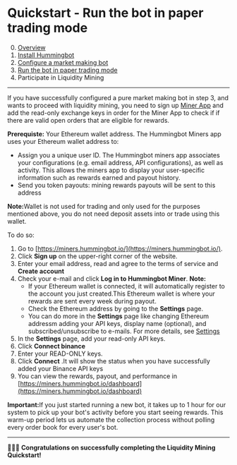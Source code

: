 # Quickstart - Run the bot in paper trading mode

0. [Overview](index.md)
1. [Install Hummingbot](install.md)
2. [Configure a market making bot](configure.md)
3. [Run the bot in paper trading mode](run-bot.md)
4. Participate in Liquidity Mining

---

If you have successfully configured a pure market making bot in step 3, and wants to proceed with liquidity mining, you need to sign up [Miner App](https://miners.hummingbot.io/) and add the read-only exchange keys in order for the Miner App to check if if there are valid open orders that are eligible for rewards.

<b>Prerequiste:</b> Your Ethereum wallet address. The Hummingbot Miners app uses your Ethereum wallet address to:

* Assign you a unique user ID. The Hummingbot miners app associates your configurations (e.g. email address, API configurations), as well as activity. This allows the miners app to display your user-specific information such as rewards earned and payout history.
* Send you token payouts: mining rewards payouts will be sent to this address

<b>Note:</b>Wallet is not used for trading and only used for the purposes mentioned above, you do not need deposit assets into or trade using this wallet.</ul></small>

To do so:

1. Go to [https://miners.hummingbot.io/](https://miners.hummingbot.io/).
2. Click **Sign up** on the upper-right corner of the website.
3. Enter your email address, read and agree to the terms of service and **Create account**
4. Check your e-mail and click **Log in to Hummingbot Miner**. <b>Note:</b> 
    - If your Ethereum wallet is connected, it will automatically register to the account you just created.This Ethereum wallet is where your rewards are sent every week during payout.
    - Check the Ethereum address by going to the **Settings** page.
    - You can do more in the **Settings** page like changing Ethereum addressm adding your API keys, display name (optional), and subscribed/unsubscribe to e-mails. For more details, see [Settings](/minerapp/settings.md)
5. In the **Settings** page, add your read-only API keys. 
6. Click **Connect binance**
7. Enter your READ-ONLY keys.
8. Click **Connect** .It will show the status when you have successfully added your Binance API keys
9. You can view the rewards, payout, and performance in [https://miners.hummingbot.io/dashboard](https://miners.hummingbot.io/dashboard)


<b>Important:</b>If you just started running a new bot, it takes up to 1 hour for our system to pick up your bot's activity before you start seeing rewards. This warm-up period lets us automate the collection process without polling every order book for every user's bot.


---

🎉🎉🎉 **Congratulations on successfully completing the Liquidity Mining Quickstart!**

